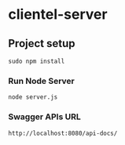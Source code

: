 # clientel-server

## Project setup
```
sudo npm install
```

### Run Node Server
```
node server.js
```
### Swagger APIs URL
```
http://localhost:8080/api-docs/
```


